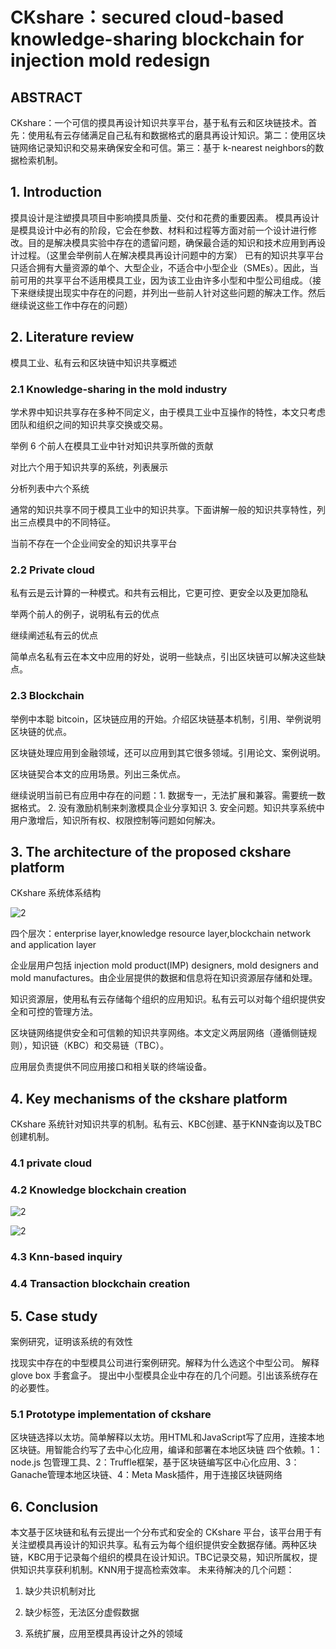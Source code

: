 # CKshare：secured cloud-based knowledge-sharing blockchain for injection mold redesign

## ABSTRACT

CKshare：一个可信的摸具再设计知识共享平台，基于私有云和区块链技术。首先：使用私有云存储满足自己私有和数据格式的磨具再设计知识。第二：使用区块链网络记录知识和交易来确保安全和可信。第三：基于 k-nearest neighbors的数据检索机制。

## 1. Introduction

摸具设计是注塑摸具项目中影响摸具质量、交付和花费的重要因素。
模具再设计是模具设计中必有的阶段，它会在参数、材料和过程等方面对前一个设计进行修改。目的是解决模具实验中存在的遗留问题，确保最合适的知识和技术应用到再设计过程。（这里会举例前人在解决模具再设计问题中的方案）
已有的知识共享平台只适合拥有大量资源的单个、大型企业，不适合中小型企业（SMEs）。因此，当前可用的共享平台不适用模具工业，因为该工业由许多小型和中型公司组成。（接下来继续提出现实中存在的问题，并列出一些前人针对这些问题的解决工作。然后继续说这些工作中存在的问题）

## 2. Literature review

模具工业、私有云和区块链中知识共享概述

### 2.1 Knowledge-sharing in the mold industry

学术界中知识共享存在多种不同定义，由于模具工业中互操作的特性，本文只考虑团队和组织之间的知识共享交换或交易。

举例 6 个前人在模具工业中针对知识共享所做的贡献

对比六个用于知识共享的系统，列表展示

分析列表中六个系统

通常的知识共享不同于模具工业中的知识共享。下面讲解一般的知识共享特性，列出三点模具中的不同特征。

当前不存在一个企业间安全的知识共享平台

### 2.2 Private cloud

私有云是云计算的一种模式。和共有云相比，它更可控、更安全以及更加隐私

举两个前人的例子，说明私有云的优点

继续阐述私有云的优点

简单点名私有云在本文中应用的好处，说明一些缺点，引出区块链可以解决这些缺点。

### 2.3 Blockchain

举例中本聪 bitcoin，区块链应用的开始。介绍区块链基本机制，引用、举例说明区块链的优点。

区块链处理应用到金融领域，还可以应用到其它很多领域。引用论文、案例说明。

区块链契合本文的应用场景。列出三条优点。

继续说明当前已有应用中存在的问题：1. 数据专一，无法扩展和兼容。需要统一数据格式。 2. 没有激励机制来刺激模具企业分享知识 3. 安全问题。知识共享系统中用户激增后，知识所有权、权限控制等问题如何解决。

## 3. The architecture of the proposed ckshare platform

CKshare 系统体系结构

![2](https://ws1.sinaimg.cn/large/006alGmrly1g6fcxylzcvj30xs0xoqr3.jpg)

四个层次：enterprise layer,knowledge resource layer,blockchain network and application layer

企业层用户包括 injection mold product(IMP) designers, mold designers and mold manufactures。由企业层提供的数据和信息将在知识资源层存储和处理。

知识资源层，使用私有云存储每个组织的应用知识。私有云可以对每个组织提供安全和可控的管理方法。

区块链网络提供安全和可信赖的知识共享网络。本文定义两层网络（遵循侧链规则），知识链（KBC）和交易链（TBC）。

应用层负责提供不同应用接口和相关联的终端设备。

## 4. Key mechanisms of the ckshare platform

CKshare 系统针对知识共享的机制。私有云、KBC创建、基于KNN查询以及TBC创建机制。

### 4.1 private cloud

### 4.2 Knowledge blockchain creation

![2](https://ws1.sinaimg.cn/large/006alGmrly1g6fcvn3xp2j31fl0ymnep.jpg)

![2](https://ws1.sinaimg.cn/large/006alGmrly1g6fcwsdhbej31f10ynh7w.jpg)

### 4.3 Knn-based inquiry

### 4.4 Transaction blockchain creation

## 5. Case study

案例研究，证明该系统的有效性

找现实中存在的中型模具公司进行案例研究。解释为什么选这个中型公司。
解释 glove box 手套盒子。
提出中小型模具企业中存在的几个问题。引出该系统存在的必要性。

### 5.1 Prototype implementation of ckshare

区块链选择以太坊。简单解释以太坊。用HTML和JavaScript写了应用，连接本地区块链。用智能合约写了去中心化应用，编译和部署在本地区块链
四个依赖。1：node.js 包管理工具、2：Truffle框架，基于区块链编写区中心化应用、3：Ganache管理本地区块链、4：Meta Mask插件，用于连接区块链网络

## 6. Conclusion

本文基于区块链和私有云提出一个分布式和安全的 CKshare 平台，该平台用于有关注塑模具再设计的知识共享。私有云为每个组织提供安全数据存储。两种区块链，KBC用于记录每个组织的模具在设计知识。TBC记录交易，知识所属权，提供知识共享获利机制。KNN用于提高检索效率。
未来待解决的几个问题：

1. 缺少共识机制对比

2. 缺少标签，无法区分虚假数据

3. 系统扩展，应用至模具再设计之外的领域
